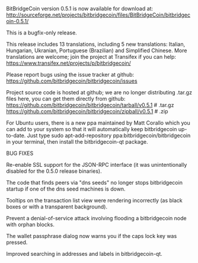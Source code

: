 BitBridgeCoin version 0.5.1 is now available for download at:
http://sourceforge.net/projects/bitbridgecoin/files/BitBridgeCoin/bitbridgecoin-0.5.1/

This is a bugfix-only release.

This release includes 13 translations, including 5 new translations:
Italian, Hungarian, Ukranian, Portuguese (Brazilian) and Simplified Chinese.
More translations are welcome; join the project at Transifex if you can help:
https://www.transifex.net/projects/p/bitbridgecoin/

Please report bugs using the issue tracker at github:
https://github.com/bitbridgecoin/bitbridgecoin/issues

Project source code is hosted at github; we are no longer
distributing .tar.gz files here, you can get them
directly from github:
https://github.com/bitbridgecoin/bitbridgecoin/tarball/v0.5.1  # .tar.gz
https://github.com/bitbridgecoin/bitbridgecoin/zipball/v0.5.1  # .zip

For Ubuntu users, there is a new ppa maintained by Matt Corallo which
you can add to your system so that it will automatically keep
bitbridgecoin up-to-date.  Just type
sudo apt-add-repository ppa:bitbridgecoin/bitbridgecoin
in your terminal, then install the bitbridgecoin-qt package.


BUG FIXES

Re-enable SSL support for the JSON-RPC interface (it was unintentionally
disabled for the 0.5.0 release binaries).

The code that finds peers via "dns seeds" no longer stops bitbridgecoin startup
if one of the dns seed machines is down.

Tooltips on the transaction list view were rendering incorrectly (as black boxes
or with a transparent background).

Prevent a denial-of-service attack involving flooding a bitbridgecoin node with
orphan blocks.

The wallet passphrase dialog now warns you if the caps lock key was pressed.

Improved searching in addresses and labels in bitbridgecoin-qt.
